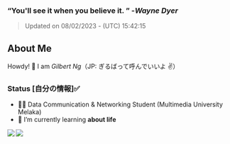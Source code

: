 ### **<q>You'll see it when you believe it. </q>** -<em>Wayne Dyer</em>
> Updated on 08/02/2023 - (UTC) 15:42:15


## About Me

Howdy! 👋 I am *Gilbert Ng*（JP: ぎるばって呼んでいいよ ✌️）

### Status [自分の情報]✅

- 🙍‍♂️ Data Communication & Networking Student (Multimedia University Melaka)
- 🌱 I’m currently learning **about life**


<div><img align="left" src="https://github-readme-stats.vercel.app/api/top-langs/?username=ngzhekai&layout=compact&theme=material-palenight" /><img align="left" src="https://github-readme-stats.vercel.app/api?username=ngzhekai&show_icons=true&theme=material-palenight" /></div>

